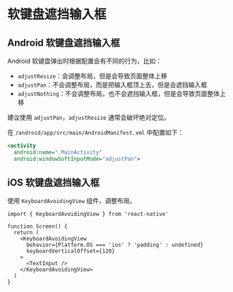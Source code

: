 # 软键盘遮挡输入框

## Android 软键盘遮挡输入框

Android 软键盘弹出时根据配置会有不同的行为，比如：

- `adjustResize`：会调整布局，但是会导致页面整体上移
- `adjustPan`：不会调整布局，而是把输入框顶上去，但是会遮挡输入框
- `adjustNothing`：不会调整布局，也不会遮挡输入框，但是会导致页面整体上移

建议使用 `adjustPan`，`adjustResize` 通常会破坏绝对定位。

在 `/android/app/src/main/AndroidManifest.xml` 中配置如下：

```xml
<activity
  android:name=".MainActivity"
  android:windowSoftInputMode="adjustPan">
```

## iOS 软键盘遮挡输入框

使用 `KeyboardAvoidingView` 组件，调整布局。

```tsx
import { KeyboardAvoidingView } from 'react-native'

function Screen() {
  return (
    <KeyboardAvoidingView
      behavior={Platform.OS === 'ios' ? 'padding' : undefined}
      keyboardVerticalOffset={120}
    >
      <TextInput />
    </KeyboardAvoidingView>
  )
}
```
